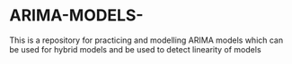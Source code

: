 # ARIMA-MODELS-
This is a repository for practicing and modelling ARIMA models which can be used for hybrid models and be used to detect linearity of models
